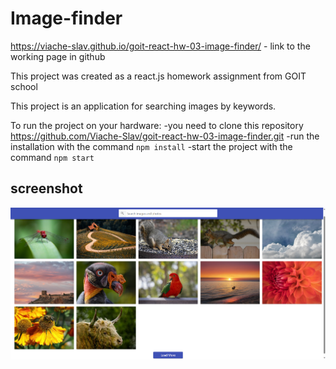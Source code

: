 # Image-finder

https://viache-slav.github.io/goit-react-hw-03-image-finder/ - link to the working page in github

This project was created as a react.js homework assignment from GOIT school

This project is an application for searching images by keywords.

To run the project on your hardware: 
   -you need to clone this repository https://github.com/Viache-Slav/goit-react-hw-03-image-finder.git
   -run the installation with the command `npm install`
   -start the project with the command `npm start`

## screenshot
![screenshot](./src/components/Screenshot_3.png)
